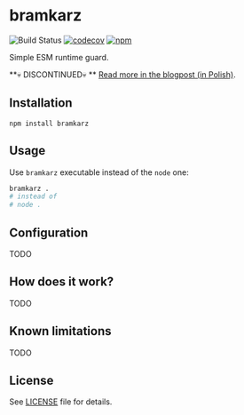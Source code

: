 # bramkarz

![Build Status](https://github.com/Comandeer/bramkarz/workflows/CI/badge.svg) [![codecov](https://codecov.io/gh/Comandeer/bramkarz/branch/main/graph/badge.svg)](https://codecov.io/gh/Comandeer/bramkarz) [![npm ](https://img.shields.io/npm/v/bramkarz.svg)](https://npmjs.com/package/bramkarz)

Simple ESM runtime guard.

**💀 DISCONTINUED💀 **
[Read more in the blogpost (in Polish)](https://blog.comandeer.pl/bramkarz-na-urlopie.html).

## Installation

```shell
npm install bramkarz
```

## Usage

Use `bramkarz` executable instead of the `node` one:

```bash
bramkarz .
# instead of
# node .
```

## Configuration

TODO

## How does it work?

TODO

## Known limitations

TODO

## License

See [LICENSE](./LICENSE) file for details.
